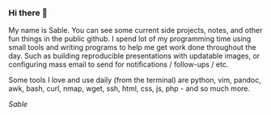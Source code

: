 ### Hi there 👋

My name is Sable. You can see some current side projects, notes, and other fun things in the public github. I spend lot of my programming time using small tools and writing programs to help me get work done throughout the day. Such as building reproducible presentations with updatable images, or configuring mass email to send for notifications / follow-ups / etc.

Some tools I love and use daily (from the terminal) are python, vim, pandoc, awk, bash, curl, nmap, wget, ssh, html, css, js, php - and so much more.

*Sable*

<!--
**sc137/sc137** is a ✨ _special_ ✨ repository because its `README.md` (this file) appears on your GitHub profile.

Here are some ideas to get you started:

- 🔭 I’m currently working on ...
- 🌱 I’m currently learning ...
- 👯 I’m looking to collaborate on ...
- 🤔 I’m looking for help with ...
- 💬 Ask me about ...
- 📫 How to reach me: ...
- 😄 Pronouns: ...
- ⚡ Fun fact: ...
-->
